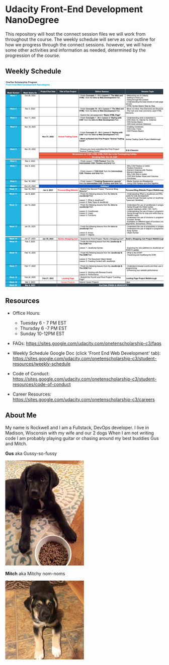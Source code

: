 # Udacity Front-End Development NanoDegree

  This repository will host the connect session files we will work from throughout the course.  The weekly schedule will serve as our outline for how we progress through the connect sessions.  however, we will have some other activities and information as needed, determined by the progression of the course.

## Weekly Schedule

  <img src="./assets/img/schedule_1.png" />
  <img src="./assets/img/schedule_2.png" />
  <img src="./assets/img/schedule_3.png" />

## Resources

  * Office Hours:
    * Tuesday 6 - 7 PM EST
    * Thursday 6 -7 PM EST
    * Sunday 10-12PM EST

  * FAQs: https://sites.google.com/udacity.com/onetenscholarship-c3/faqs
  * Weekly Schedule Google Doc (click 'Front End Web Development' tab): https://sites.google.com/udacity.com/onetenscholarship-c3/student-resources/weekly-schedule
  * Code of Conduct: https://sites.google.com/udacity.com/onetenscholarship-c3/student-resources/code-of-conduct
  * Career Resources: https://sites.google.com/udacity.com/onetenscholarship-c3/careers

## About Me

  My name is Rockwell and I am a Fullstack, DevOps developer. I live in Madison, Wisconsin with my wife and our 2 dogs  When I am not writing code I am probably playing guitar or chasing around my best buddies Gus and Mitch.

  <p><strong>Gus</strong> aka Gussy-so-fussy</p>
  <img src="./assets/img/gus.jpg" width="250" />
  <p><strong>Mitch</strong> aka Mitchy nom-noms</p>
  <img src="./assets/img/mitch.jpg" width="250" />


